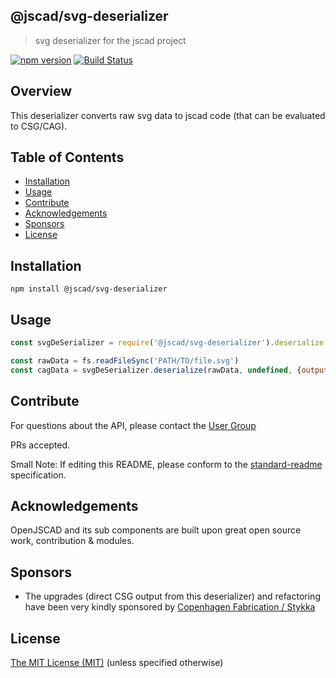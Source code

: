 ## @jscad/svg-deserializer

> svg deserializer for the jscad project

[![npm version](https://badge.fury.io/js/%40jscad%2Fsvg-deserializer.svg)](https://badge.fury.io/js/%40jscad%2Fsvg-deserializer)
[![Build Status](https://travis-ci.org/jscad/io.svg)](https://travis-ci.org/jscad/svg-deserializer)

## Overview

This deserializer converts raw svg data to jscad code (that can be evaluated to CSG/CAG).

## Table of Contents

- [Installation](#installation)
- [Usage](#usage)
- [Contribute](#contribute)
- [Acknowledgements](#acknowledgements)
- [Sponsors](#sponsors)
- [License](#license)


## Installation

```
npm install @jscad/svg-deserializer
```

## Usage


```javascript
const svgDeSerializer = require('@jscad/svg-deserializer').deserialize

const rawData = fs.readFileSync('PATH/TO/file.svg')
const cagData = svgDeSerializer.deserialize(rawData, undefined, {output: 'csg'})

```


## Contribute

For questions about the API, please contact the [User Group](https://plus.google.com/communities/114958480887231067224)

PRs accepted.

Small Note: If editing this README, please conform to the [standard-readme](https://github.com/RichardLitt/standard-readme) specification.

## Acknowledgements

OpenJSCAD and its sub components are built upon great open source work, contribution & modules.

## Sponsors

* The upgrades (direct CSG output from this deserializer) and refactoring have been very kindly sponsored by [Copenhagen Fabrication / Stykka](https://www.stykka.com/)

## License

[The MIT License (MIT)](./LICENSE)
(unless specified otherwise)
